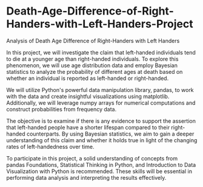 # Death-Age-Difference-of-Right-Handers-with-Left-Handers-Project
Analysis of Death Age Difference of Right-Handers with Left Handers

In this project, we will investigate the claim that left-handed individuals tend to die at a younger age than right-handed individuals. To explore this phenomenon, we will use age distribution data and employ Bayesian statistics to analyze the probability of different ages at death based on whether an individual is reported as left-handed or right-handed.

We will utilize Python's powerful data manipulation library, pandas, to work with the data and create insightful visualizations using matplotlib. Additionally, we will leverage numpy arrays for numerical computations and construct probabilities from frequency data.

The objective is to examine if there is any evidence to support the assertion that left-handed people have a shorter lifespan compared to their right-handed counterparts. By using Bayesian statistics, we aim to gain a deeper understanding of this claim and whether it holds true in light of the changing rates of left-handedness over time.

To participate in this project, a solid understanding of concepts from pandas Foundations, Statistical Thinking in Python, and Introduction to Data Visualization with Python is recommended. These skills will be essential in performing data analysis and interpreting the results effectively.
